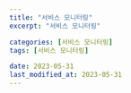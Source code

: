 ```yaml
---
title: "서비스 모니터링"
excerpt: "서비스 모니터링"

categories: [서비스 모니터링]
tags: [서비스 모니터링]

date: 2023-05-31
last_modified_at: 2023-05-31
---
```



